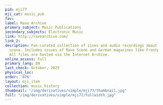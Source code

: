 ```yaml
---
pid: mji77
mji_cat: music_pub
fav: 
label: Rave Archive
primary_subject: Music Publications
secondary_subjects: Electronic Music
link: http://ravearchive.com/
link_2: 
desription: Fan-curated collection of zines and audio recordings about the 1990s rave
  scene. Includes issues of Rave Scene and German magazines like Frontpage and Groove.
  All files are hosted via the Internet Archive.
online_access: Full
primary_lang: EN
last_check: October, 2023
physical_loc: 
order: '076'
layout: mji_item
collection: music_history
thumbnail: "/img/derivatives/simple/mji77/thumbnail.jpg"
full: "/img/derivatives/simple/mji77/fullwidth.jpg"
---
```

